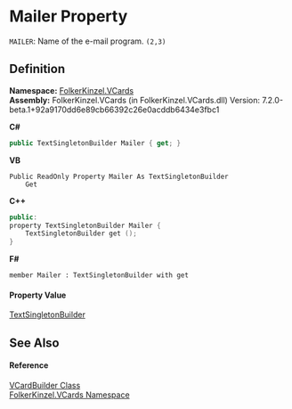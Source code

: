 # Mailer Property


`MAILER`: Name of the e-mail program. `(2,3)`



## Definition
**Namespace:** <a href="67dce261-ab8f-dd0a-4c0c-bc2633c1719e.md">FolkerKinzel.VCards</a>  
**Assembly:** FolkerKinzel.VCards (in FolkerKinzel.VCards.dll) Version: 7.2.0-beta.1+92a9170dd6e89cb66392c26e0acddb6434e3fbc1

**C#**
``` C#
public TextSingletonBuilder Mailer { get; }
```
**VB**
``` VB
Public ReadOnly Property Mailer As TextSingletonBuilder
	Get
```
**C++**
``` C++
public:
property TextSingletonBuilder Mailer {
	TextSingletonBuilder get ();
}
```
**F#**
``` F#
member Mailer : TextSingletonBuilder with get
```



#### Property Value
<a href="d32a749a-2d36-a428-62e6-c75745fa8b6d.md">TextSingletonBuilder</a>

## See Also


#### Reference
<a href="4254b25b-c39b-3224-d22e-0072642cabb3.md">VCardBuilder Class</a>  
<a href="67dce261-ab8f-dd0a-4c0c-bc2633c1719e.md">FolkerKinzel.VCards Namespace</a>  
